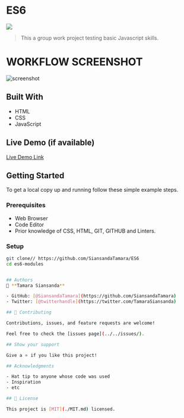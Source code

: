 # ES6
![](https://img.shields.io/badge/Microverse-blueviolet)

> This a group work project testing basic Javascript skills.

# WORKFLOW SCREENSHOT
![screenshot]()

## Built With
- HTML
- CSS
- JavaScript
## Live Demo (if available)

[Live Demo Link](https://cute-trifle-d9c655.netlify.app/)

## Getting Started

To get a local copy up and running follow these simple example steps.

### Prerequisites

- Web Browser
- Code Editor
- Prior knowledge of CSS, HTML, GIT, GITHUB and Linters.

### Setup

```bash
git clone// https://github.com/SiansandaTamara/ES6
cd es6-modules


## Authors
👤 **Tamara Siansanda**

- GitHub: [@SiansandaTamara](https://github.com/SiansandaTamara)
- Twitter: [@twitterhandle](https://twitter.com/TamaraSiansanda)

## 🤝 Contributing

Contributions, issues, and feature requests are welcome!

Feel free to check the [issues page](../../issues/).

## Show your support

Give a ⭐️ if you like this project!

## Acknowledgments

- Hat tip to anyone whose code was used
- Inspiration
- etc

## 📝 License

This project is [MIT](./MIT.md) licensed.
